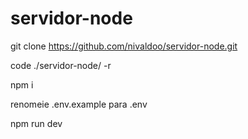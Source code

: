 # servidor-node

git clone https://github.com/nivaldoo/servidor-node.git 

code ./servidor-node/ -r 

npm i 

renomeie .env.example para .env

npm run dev 

